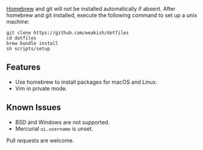 [Homebrew] and git will not be installed automatically if absent.
After homebrew and git installed,
execute the following command to set up a unix machine:

    git clone https://github.com/weakish/dotfiles
    cd dotfiles
    brew bundle install
    sh scripts/setup

[Homebrew]: https://brew.sh/

## Features

- Use homebrew to install packages for macOS and Linux.
- Vim in private mode.

## Known Issues

- BSD and Windows are not supported.
- Mercurial `ui.username` is unset.

Pull requests are welcome.
